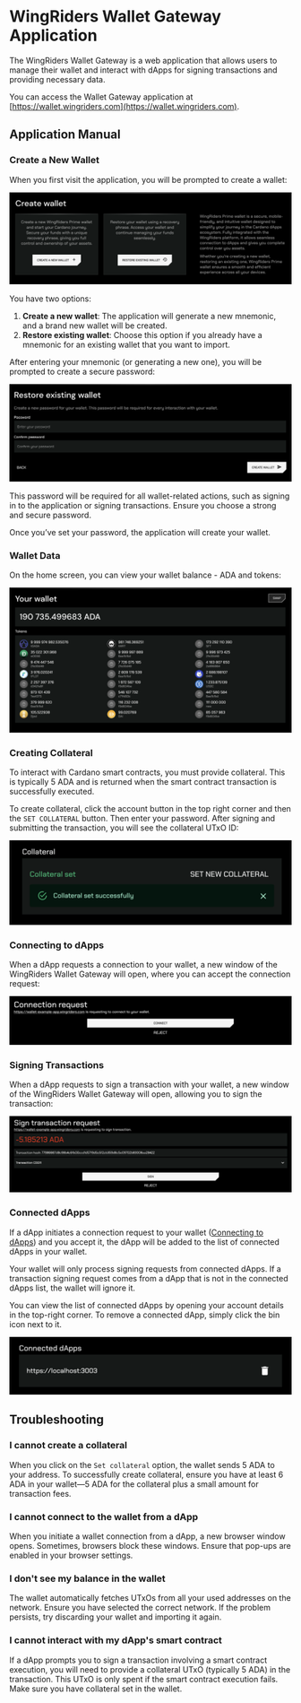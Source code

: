 # WingRiders Wallet Gateway Application

The WingRiders Wallet Gateway is a web application that allows users to manage their wallet and interact with dApps for signing transactions and providing necessary data.

You can access the Wallet Gateway application at [https://wallet.wingriders.com](https://wallet.wingriders.com).

## Application Manual

### Create a New Wallet

When you first visit the application, you will be prompted to create a wallet:

![create wallet](./assets/create-wallet.png)

You have two options:

1. **Create a new wallet**: The application will generate a new mnemonic, and a brand new wallet will be created.
2. **Restore existing wallet**: Choose this option if you already have a mnemonic for an existing wallet that you want to import.

After entering your mnemonic (or generating a new one), you will be prompted to create a secure password:

![create password](./assets/create-password.png)

This password will be required for all wallet-related actions, such as signing in to the application or signing transactions. Ensure you choose a strong and secure password.

Once you’ve set your password, the application will create your wallet.

### Wallet Data

On the home screen, you can view your wallet balance - ADA and tokens:

![wallet data](./assets/wallet-data.png)

### Creating Collateral

To interact with Cardano smart contracts, you must provide collateral. This is typically 5 ADA and is returned when the smart contract transaction is successfully executed.

To create collateral, click the account button in the top right corner and then the `SET COLLATERAL` button. Then enter your password. After signing and submitting the transaction, you will see the collateral UTxO ID:

![create collateral](./assets/create-collateral.png)

### Connecting to dApps

When a dApp requests a connection to your wallet, a new window of the WingRiders Wallet Gateway will open, where you can accept the connection request:

![connection request](./assets/connection-request.png)

### Signing Transactions

When a dApp requests to sign a transaction with your wallet, a new window of the WingRiders Wallet Gateway will open, allowing you to sign the transaction:

![sign transaction request](./assets/sign-tx-request.png)

### Connected dApps

If a dApp initiates a connection request to your wallet ([Connecting to dApps](#connecting-to-dapps)) and you accept it, the dApp will be added to the list of connected dApps in your wallet.

Your wallet will only process signing requests from connected dApps. If a transaction signing request comes from a dApp that is not in the connected dApps list, the wallet will ignore it.

You can view the list of connected dApps by opening your account details in the top-right corner. To remove a connected dApp, simply click the bin icon next to it.

![Connected dApps](./assets/connected-dapps.png)

## Troubleshooting

### I cannot create a collateral

When you click on the `Set collateral` option, the wallet sends 5 ADA to your address. To successfully create collateral, ensure you have at least 6 ADA in your wallet—5 ADA for the collateral plus a small amount for transaction fees.

### I cannot connect to the wallet from a dApp

When you initiate a wallet connection from a dApp, a new browser window opens. Sometimes, browsers block these windows. Ensure that pop-ups are enabled in your browser settings.

### I don't see my balance in the wallet

The wallet automatically fetches UTxOs from all your used addresses on the network. Ensure you have selected the correct network. If the problem persists, try discarding your wallet and importing it again.

### I cannot interact with my dApp's smart contract

If a dApp prompts you to sign a transaction involving a smart contract execution, you will need to provide a collateral UTxO (typically 5 ADA) in the transaction. This UTxO is only spent if the smart contract execution fails. Make sure you have collateral set in the wallet.
